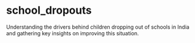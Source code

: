 # school_dropouts
Understanding the drivers behind children dropping out of schools in India and gathering key insights on improving this situation.
